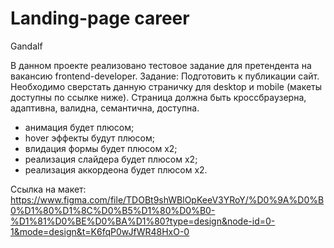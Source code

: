 # Landing-page career
 Gandalf

В данном проекте реализовано тестовое задание для претендента на вакансию frontend-developer.
Задание:
Подготовить к публикации сайт.
Необходимо сверстать данную страничку для desktop и mobile (макеты доступны по ссылке ниже).
Страница должна быть кроссбраузерна, адаптивна, валидна, семантична, доступна. 

- анимация будет плюсом;
- hover эффекты будут плюсом;
- влидация формы будет плюсом x2;
- реализация слайдера будет плюсом x2;
- реализация аккордеона будет плюсом x2. 

Ссылка на макет: 
https://www.figma.com/file/TDOBt9shWBlOpKeeV3YRoY/%D0%9A%D0%B0%D1%80%D1%8C%D0%B5%D1%80%D0%B0-%D1%81%D0%BE%D0%BA%D1%80?type=design&node-id=0-1&mode=design&t=K6fqP0wJfWR48HxO-0   
